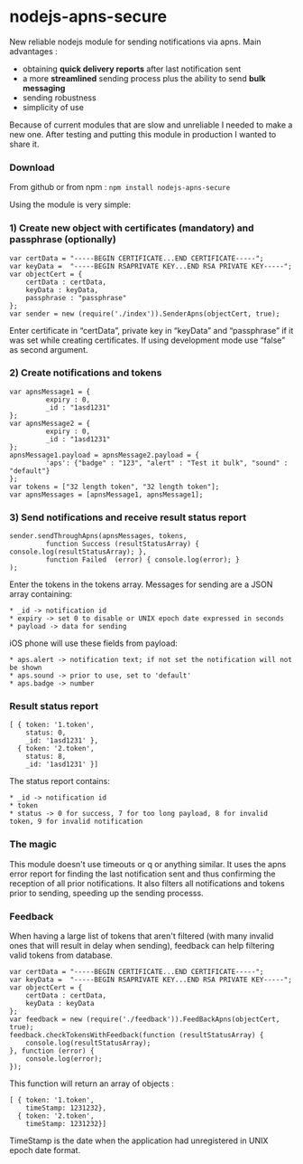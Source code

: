nodejs-apns-secure
==================

New reliable nodejs module for sending notifications via apns.
Main advantages :

* obtaining <b>quick delivery reports</b> after last notification sent
* a more <b>streamlined</b> sending process plus the ability to send <b>bulk messaging</b>
* sending robustness
* simplicity of use

Because of current modules that are slow and unreliable I needed to make a new one. After testing and putting this module in production I wanted to share it.

### Download

From github or from npm :
``` npm install nodejs-apns-secure ```

Using the module is very simple:

### 1) Create new object with certificates (mandatory) and passphrase (optionally)

```
var certData = "-----BEGIN CERTIFICATE...END CERTIFICATE-----";
var keyData =  "-----BEGIN RSAPRIVATE KEY...END RSA PRIVATE KEY-----";  
var objectCert = {
    certData : certData,
    keyData : keyData,
    passphrase : "passphrase"
};   
var sender = new (require('./index')).SenderApns(objectCert, true);
```

Enter certificate in “certData”, private key in “keyData” and “passphrase” if it was set while creating certificates.
If using development mode use “false” as second argument.

### 2) Create notifications and tokens

```
var apnsMessage1 = {
         expiry : 0,
         _id : "1asd1231"
};
var apnsMessage2 = {
         expiry : 0,
         _id : "1asd1231"
};
apnsMessage1.payload = apnsMessage2.payload = {
         'aps': {"badge" : "123", "alert" : "Test it bulk", "sound" : "default"}
};
var tokens = ["32 length token", "32 length token"];
var apnsMessages = [apnsMessage1, apnsMessage1];
```

### 3) Send notifications and receive result status report

```
sender.sendThroughApns(apnsMessages, tokens,
         function Success (resultStatusArray) { console.log(resultStatusArray); },
         function Failed  (error) { console.log(error); }
);
```

Enter the tokens in the tokens array.
Messages for sending are a JSON array containing:

    * _id -> notification id
    * expiry -> set 0 to disable or UNIX epoch date expressed in seconds
    * payload -> data for sending

iOS phone will use these fields from payload:

    * aps.alert -> notification text; if not set the notification will not be shown
    * aps.sound -> prior to use, set to 'default'
    * aps.badge -> number

### Result status report

```
[ { token: '1.token',
    status: 0,
    _id: '1asd1231' },   
  { token: '2.token',
    status: 8,
    _id: '1asd1231' }]
```
The status report contains:

    * _id -> notification id
    * token
    * status -> 0 for success, 7 for too long payload, 8 for invalid token, 9 for invalid notification


### The magic

This module doesn't use timeouts or q or anything similar.
It uses the apns error report for finding the last notification sent and thus confirming the reception of all prior notifications.
It also filters all notifications and tokens prior to sending, speeding up the sending processs.

### Feedback

When having a large list of tokens that aren't filtered (with many invalid ones that will result in delay when sending),
feedback can help filtering valid tokens from database.

```
var certData = "-----BEGIN CERTIFICATE...END CERTIFICATE-----";
var keyData =  "-----BEGIN RSAPRIVATE KEY...END RSA PRIVATE KEY-----";
var objectCert = {
    certData : certData,
    keyData : keyData
};
var feedback = new (require('./feedback')).FeedBackApns(objectCert, true);
feedback.checkTokensWithFeedback(function (resultStatusArray) {
    console.log(resultStatusArray);
}, function (error) {
    console.log(error);
});
```

This function will return an array of objects :
```
[ { token: '1.token',
    timeStamp: 1231232},
  { token: '2.token',
    timeStamp: 1231232}]
```
TimeStamp is the date when the application had unregistered in UNIX epoch date format.